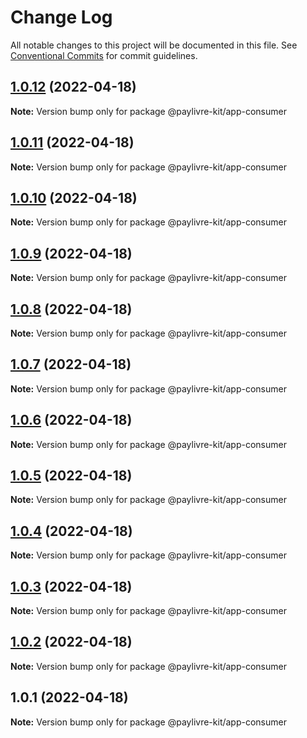 # Change Log

All notable changes to this project will be documented in this file.
See [Conventional Commits](https://conventionalcommits.org) for commit guidelines.

## [1.0.12](https://github.com/ThiagoBrolly/template-library-monorepo/compare/@paylivre-kit/app-consumer@1.0.11...@paylivre-kit/app-consumer@1.0.12) (2022-04-18)

**Note:** Version bump only for package @paylivre-kit/app-consumer





## [1.0.11](https://github.com/ThiagoBrolly/template-library-monorepo/compare/@paylivre-kit/app-consumer@1.0.10...@paylivre-kit/app-consumer@1.0.11) (2022-04-18)

**Note:** Version bump only for package @paylivre-kit/app-consumer





## [1.0.10](https://github.com/ThiagoBrolly/template-library-monorepo/compare/@paylivre-kit/app-consumer@1.0.9...@paylivre-kit/app-consumer@1.0.10) (2022-04-18)

**Note:** Version bump only for package @paylivre-kit/app-consumer





## [1.0.9](https://github.com/ThiagoBrolly/template-library-monorepo/compare/@paylivre-kit/app-consumer@1.0.8...@paylivre-kit/app-consumer@1.0.9) (2022-04-18)

**Note:** Version bump only for package @paylivre-kit/app-consumer





## [1.0.8](https://github.com/ThiagoBrolly/template-library-monorepo/compare/@paylivre-kit/app-consumer@1.0.7...@paylivre-kit/app-consumer@1.0.8) (2022-04-18)

**Note:** Version bump only for package @paylivre-kit/app-consumer





## [1.0.7](https://github.com/ThiagoBrolly/template-library-monorepo/compare/@paylivre-kit/app-consumer@1.0.6...@paylivre-kit/app-consumer@1.0.7) (2022-04-18)

**Note:** Version bump only for package @paylivre-kit/app-consumer





## [1.0.6](https://github.com/ThiagoBrolly/template-library-monorepo/compare/@paylivre-kit/app-consumer@1.0.5...@paylivre-kit/app-consumer@1.0.6) (2022-04-18)

**Note:** Version bump only for package @paylivre-kit/app-consumer





## [1.0.5](https://github.com/ThiagoBrolly/template-library-monorepo/compare/@paylivre-kit/app-consumer@1.0.4...@paylivre-kit/app-consumer@1.0.5) (2022-04-18)

**Note:** Version bump only for package @paylivre-kit/app-consumer





## [1.0.4](https://github.com/ThiagoBrolly/template-library-monorepo/compare/@paylivre-kit/app-consumer@1.0.3...@paylivre-kit/app-consumer@1.0.4) (2022-04-18)

**Note:** Version bump only for package @paylivre-kit/app-consumer





## [1.0.3](https://github.com/ThiagoBrolly/template-library-monorepo/compare/@paylivre-kit/app-consumer@1.0.2...@paylivre-kit/app-consumer@1.0.3) (2022-04-18)

**Note:** Version bump only for package @paylivre-kit/app-consumer





## [1.0.2](https://github.com/ThiagoBrolly/template-library-monorepo/compare/@paylivre-kit/app-consumer@1.0.1...@paylivre-kit/app-consumer@1.0.2) (2022-04-18)

**Note:** Version bump only for package @paylivre-kit/app-consumer





## 1.0.1 (2022-04-18)

**Note:** Version bump only for package @paylivre-kit/app-consumer
